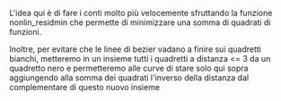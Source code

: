 L'idea qui è di fare i conti molto più velocemente sfruttando la funzione
nonlin_residmin che permette di minimizzare una somma di quadrati di funzioni.

Inoltre, per evitare che le linee di bezier vadano a finire sui quadretti bianchi,
metteremo in un insieme tutti i quadretti a distanza <= 3 da un quadretto nero e
permetteremo alle curve di stare solo qui sopra aggiungendo alla somma dei quadrati
l'inverso della distanza dal complementare di questo nuovo insieme

